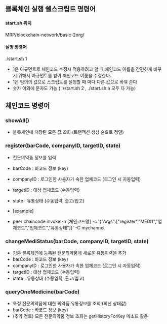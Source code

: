 ## 블록체인 실행 쉘스크립트 명령어

#### start.sh 위치

MRP/blockchain-network/basic-2org/

#### 실행 명령어

./start.sh 1

- 1은 아규먼트로 체인코드 수정시 적용하려고 할 때 체인코드 이름을 간편하게 바꾸기 위해서 아규먼트를 받아 체인코드 이름을 수정한다.
- 1은 임의의 값으로 스크립트를 실행할 때 마다 다른 값으로 바꿔 준다
- 숫자 이외에 문자도 가능 ( ./start.sh 2 , ./start.sh a 모두 다 가능)

## 체인코드 명령어

### showAll()

- 블록체인에 저장된 모든 값 조회 (트랜잭션 생성 순으로 정렬)

### register(barCode, companyID, targetID, state)

- 전문의약품 정보를 입력
- barCode : 바코드 정보 (key)
- companyID : 로그인한 사용자가 속한 업체코드 (로그인 시 자동입력)
- targetID : 대상 업체코드 (수동입력)
- state : 유통상태 (수동입력, 출고/입고)
  
- [example]
- peer chaincode invoke -n [체인코드명] -c '{"Args":["register","MEDI1","업체코드","업체코드","유통상태"]}' -C mychannel

### changeMediStatus(barCode, companyID, targetID, state)

- 기존 블록체인에 등록된 전문의약품에 새로운 유통이력을 추가
- barCode : 바코드 정보 (key)
- companyID : 로그인한 사용자가 속한 업체코드 (로그인 시 자동입력)
- targetID : 대상 업체코드 (수동입력)
- state : 유통상태 (수동입력, 출고/입고)

### queryOneMedicine(barCode)
- 특정 전문의약품에 대한 의약품 유통정보를 조회 (최신 상태값)
- barCode : 바코드 정보 (key)
- (추가 검토) 모든 전문의약품 정보 조회는 getHistoryForKey 메소드 활용

